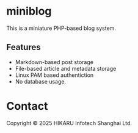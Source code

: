 # miniblog

This is a miniature PHP-based blog system.

## Features

* Markdown-based post storage
* File-based article and metadata storage
* Linux PAM based authentiction
* No database usage.

# Contact

Copyright &copy; 2025 HIKARU Infotech Shanghai Ltd.
